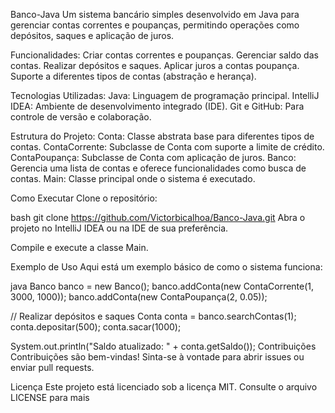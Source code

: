 Banco-Java
Um sistema bancário simples desenvolvido em Java para gerenciar contas correntes e poupanças, permitindo operações como depósitos, saques e aplicação de juros.

Funcionalidades:
Criar contas correntes e poupanças.
Gerenciar saldo das contas.
Realizar depósitos e saques.
Aplicar juros a contas poupança.
Suporte a diferentes tipos de contas (abstração e herança).

Tecnologias Utilizadas:
Java: Linguagem de programação principal.
IntelliJ IDEA: Ambiente de desenvolvimento integrado (IDE).
Git e GitHub: Para controle de versão e colaboração.

Estrutura do Projeto:
Conta: Classe abstrata base para diferentes tipos de contas.
ContaCorrente: Subclasse de Conta com suporte a limite de crédito.
ContaPoupança: Subclasse de Conta com aplicação de juros.
Banco: Gerencia uma lista de contas e oferece funcionalidades como busca de contas.
Main: Classe principal onde o sistema é executado.

Como Executar
Clone o repositório:

bash
git clone https://github.com/Victorbicalhoa/Banco-Java.git
Abra o projeto no IntelliJ IDEA ou na IDE de sua preferência.

Compile e execute a classe Main.

Exemplo de Uso
Aqui está um exemplo básico de como o sistema funciona:

java
Banco banco = new Banco();
banco.addConta(new ContaCorrente(1, 3000, 1000));
banco.addConta(new ContaPoupança(2, 0.05));

// Realizar depósitos e saques
Conta conta = banco.searchContas(1);
conta.depositar(500);
conta.sacar(1000);

System.out.println("Saldo atualizado: " + conta.getSaldo());
Contribuições
Contribuições são bem-vindas! Sinta-se à vontade para abrir issues ou enviar pull requests.

Licença
Este projeto está licenciado sob a licença MIT. Consulte o arquivo LICENSE para mais
